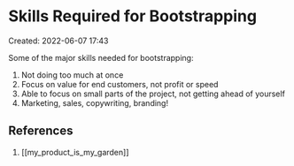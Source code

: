 # Skills Required for Bootstrapping
Created: 2022-06-07 17:43

Some of the major skills needed for bootstrapping:

1. Not doing too much at once
2. Focus on value for end customers, not profit or speed
3. Able to focus on small parts of the project, not getting ahead of yourself
4. Marketing, sales, copywriting, branding! 

## References
1. [[my_product_is_my_garden]]